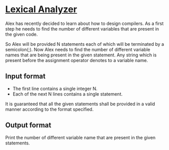 # [Lexical Analyzer][link]

Alex has recently decided to learn about how to design compilers. As a first step he needs to find the number of different variables that are present in the given code.

So Alex will be provided N statements each of which will be terminated by a semicolon(;). Now Alex needs to find the number of different variable names that are being present in the given statement. Any string which is present before the assignment operator denotes to a variable name.

## Input format

- The first line contains a single integer N.
- Each of the next N lines contains a single statement.

It is guaranteed that all the given statements shall be provided in a valid manner according to the format specified.

## Output format

Print the number of different variable name that are present in the given statements.

[link]: https://www.hackerearth.com/practice/algorithms/string-algorithm/basics-of-string-manipulation/practice-problems/algorithm/lexical-analyzer-3/
